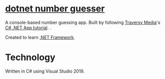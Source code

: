 # [dotnet number guesser](https://www.youtube.com/watch?v=GcFJjpMFJvI&t=1234s)

A console-based number guessing app. Built by following [Traversy Media](https://www.youtube.com/channel/UC29ju8bIPH5as8OGnQzwJyA)'s [C# .NET App tutorial](https://www.youtube.com/watch?v=GcFJjpMFJvI&t=1234s). .

Created to learn [.NET Framework](https://dotnet.microsoft.com/download/dotnet-framework).

<!--
# Screenshots

 <p align="center">
  <img src="screenshots/placeholder" width="49%">
  <img src="screenshots/placeholder" width="49%">
</p> -->

# Technology

Written in C# using Visual Studio 2019.

